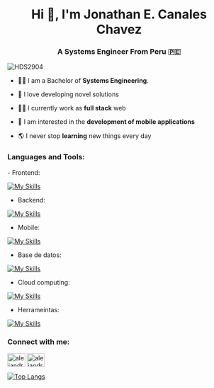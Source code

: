 <h1 align="center">Hi 👋, I'm Jonathan E. Canales Chavez</h1>
<h3 align="center">A Systems Engineer From Peru 🇵🇪</h3>

<p align="left"> <img src="https://komarev.com/ghpvc/?username=HDS2904&label=Profile%20views&color=0e75b6&style=flat" alt="HDS2904" /> </p>

- 👨‍🎓 I am a Bachelor of **Systems Engineering**.

- 💖 I love developing novel solutions

- 👨‍💻 I currently work as **full stack** web

- 📱 I am interested in the **development of mobile applications**

- 🌎 I never stop **learning** new things every day

<h3 align="left">Languages and Tools:</h3>
<p align="left">
- Frontend:
  
[![My Skills](https://skillicons.dev/icons?i=html,css,ssas,js,ts,bootstrap,react,angular&perline=6)](https://skillicons.dev)

- Backend:
  
[![My Skills](https://skillicons.dev/icons?i=html,nodejs,express,nestjs,graphql&perline=6)](https://skillicons.dev)

- Mobile:
  
[![My Skills](https://skillicons.dev/icons?i=flutter,react,kotlin&perline=6)](https://skillicons.dev)

- Base de datos:
  
[![My Skills](https://skillicons.dev/icons?i=sqlite,postgress,mysql,mongodb,dynamodb,&perline=6)](https://skillicons.dev)

- Cloud computing:
  
[![My Skills](https://skillicons.dev/icons?i=aws&perline=6)](https://skillicons.dev)

- Herrameintas:
  
[![My Skills](https://skillicons.dev/icons?i=linux,git,github,gitlab,docker,vscode,figma&perline=6)](https://skillicons.dev)
  

<h3 align="left">Connect with me:</h3>
<p align="left">
  <a href="https://www.linkedin.com/in/canaleschavezjonathan-hds/" target="blank"><img align="center" src="https://raw.githubusercontent.com/rahuldkjain/github-profile-readme-generator/master/src/images/icons/Social/linked-in-alt.svg" alt="alejandro-la-rosa-4497a995" height="30" width="40" /></a>
  <a href="https://www.facebook.com/jonathanemerzon.canaleschavez" target="blank"><img align="center" src="https://raw.githubusercontent.com/rahuldkjain/github-profile-readme-generator/master/src/images/icons/Social/facebook.svg" alt="alejandrope.js" height="30" width="40" /></a>
</p>


[![Top Langs](https://github-readme-stats.vercel.app/api/top-langs/?username=HDS2904&layout=compact)](https://github.com/HDS2904/github-readme-stats)
